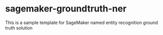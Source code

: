 # sagemaker-groundtruth-ner
This is a sample template for SageMaker named entity recognition ground truth solution
